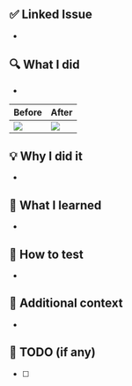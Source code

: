 ## ✅ Linked Issue

-

## 🔍 What I did

<!-- 이번 PR에서 무엇을 했나요? (변경 사항 요약) -->

-

<table>
    <thead>
        <th>Before</th>
        <th>After</th>
    </thead>
    <tbody>
        <tr>
            <td><img src="https://placehold.co/600x400"/></td>
            <td><img src="https://placehold.co/600x400"/></td>
        </tr>
        <!-- <tr>
            <td>이전 상태</td>
            <td>다음 상태</td>
        </tr> -->
    </tbody>
</table>

## 💡 Why I did it

<!-- 이렇게 구현하거나 변경한 이유는? (의도/배경/기획) -->

-

## 🧠 What I learned

<!-- 작업하면서 배운 점, 알게 된 개념이 있다면 정리 -->

-

## 🧪 How to test

<!-- 테스트 방법 또는 테스트 결과 캡쳐 (선택사항) -->

-

## 🔧 Additional context

<!-- 관련된 이슈, 레퍼런스, 고민한 점 등 -->

-

## 🚧 TODO (if any)

<!-- 남은 작업이 있다면 적어주세요 -->

- [ ]
